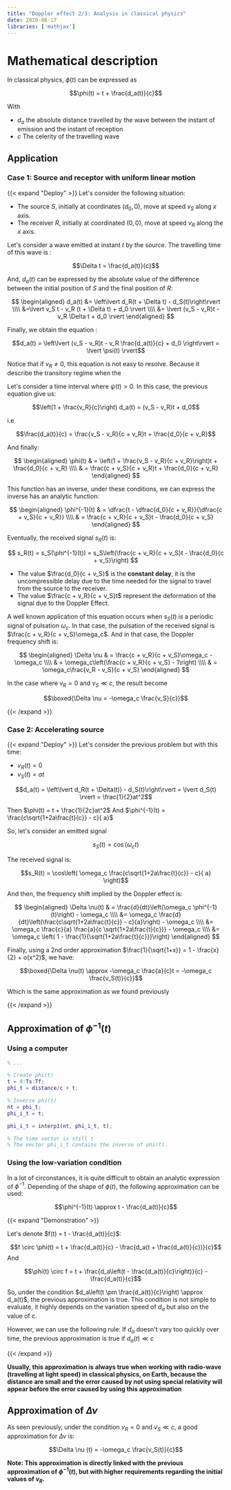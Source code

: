 ```yaml
---
title: "Doppler effect 2/3: Analysis in classical physics"
date: 2020-06-17
libraries: ['mathjax']
---
```


# Mathematical description

In classical physics, $\phi(t)$ can be expressed as

$$\phi(t) = t + \frac{d_a(t)}{c}$$

With
- $d_a$ the absolute distance travelled by the wave between the instant of emission and the instant of reception
- $c$ The celerity of the travelling wave

## Application

### Case 1: Source and receptor with uniform linear motion
{{< expand "Deploy" >}}
Let's consider the following situation:

- The source $S$, initially at coordinates $(d_0, 0)$, move at speed $v_S$ along $x$ axis.
- The receiver $R$, initially at coordinated $(0, 0)$, move at speed $v_R$ along the $x$ axis.

Let's consider a wave emitted at instant $t$ by the source. The travelling time of this wave is :

$$\Delta t = \frac{d_a(t)}{c}$$

And, $d_a(t)$ can be expressed by the absolute value of the difference between the initial position of $S$ and the final position of $R$:

$$
\begin{aligned}
d_a(t) &= \left\lvert d_R(t + \Delta t) -  d_S(t)\right\rvert \\\\
&=\lvert v_S t - v_R (t + \Delta t) + d_0 \rvert \\\\
&= \lvert (v_S - v_R)t - v_R \Delta t + d_0 \rvert
\end{aligned}
$$

Finally, we obtain the equation :

$$d_a(t) = \left\lvert (v_S - v_R)t - v_R \frac{d_a(t)}{c} + d_0 \right\rvert = \lvert \psi(t) \rvert$$

Notice that if $v_R \not = 0$, this equation is not easy to resolve. Because it describe the transitory regime when the  

Let's consider a time interval where $\psi(t) > 0$. In this case, the previous equation give us:

$$\left(1 + \frac{v_R}{c}\right) d_a(t) = (v_S - v_R)t + d_0$$

i.e

$$\frac{d_a(t)}{c} = \frac{v_S - v_R}{c + v_R}t + \frac{d_0}{c + v_R}$$

And finally:

$$
\begin{aligned}
\phi(t) & = \left(1 + \frac{v_S - v_R}{c + v_R}\right)t + \frac{d_0}{c + v_R} \\\\
& = \frac{c + v_S}{c + v_R}t + \frac{d_0}{c + v_R}
\end{aligned}
$$

This function has an inverse, under these conditions, we can express the inverse has an analytic function:

$$
\begin{aligned}
\phi^{-1}(t) & = \dfrac{t - \dfrac{d_0}{c + v_R}}{\dfrac{c + v_S}{c + v_R}} \\\\
& = \frac{c + v_R}{c + v_S}t - \frac{d_0}{c + v_S}
\end{aligned}
$$

Eventually, the received signal $s_R(t)$ is:

$$
s_R(t) = s_S(\phi^{-1}(t)) = s_S\left(\frac{c + v_R}{c + v_S}t - \frac{d_0}{c + v_S}\right)
$$

- The value $\frac{d_0}{c + v_S}$ is the **constant delay**, it is the uncompressible delay due to the time needed for the signal to travel from the source to the receiver.
- The value $\frac{c + v_R}{c + v_S}t$ represent the deformation of the signal due to the Doppler Effect.

A well known application of this equation occurs when $s_S(t)$ is a periodic signal of pulsation $\omega_c$. In that case, the pulsation of the received signal is $\frac{c + v_R}{c + v_S}\omega_c$. And in that case, the Doppler frequency shift is:

$$
\begin{aligned}
\Delta \nu & = \frac{c + v_R}{c + v_S}\omega_c - \omega_c \\\\
& = \omega_c\left(\frac{c + v_R}{c + v_S} - 1\right) \\\\
& = \omega_c\frac{v_R - v_S}{c + v_S}
\end{aligned}
$$

In the case where $v_R = 0$ and $v_S \ll c$, the result become 

$$\boxed{\Delta \nu = -\omega_c \frac{v_S}{c}}$$

{{< /expand >}}

### Case 2: Accelerating source

{{< expand "Deploy" >}}
Let's consider the previous problem but with this time:

- $v_R(t) = 0$
- $v_S(t) = a t$

$$d_a(t) = \left\lvert d_R(t + \Delta(t)) -  d_S(t)\right\rvert = \lvert d_S(t) \rvert = \frac{1}{2}at^2$$

Then $\phi(t) = t + \frac{1}{2c}at^2$
And $\phi^{-1}(t) = \frac{c\sqrt{1+2a\frac{t}{c}} - c}{ a}$

So, let's consider an emitted signal

$$s_S(t) = \cos(\omega_c t)$$

The received signal is:

$$s_R(t) = \cos\left( \omega_c \frac{c\sqrt{1+2a\frac{t}{c}} - c}{ a} \right)$$

And then, the frequency shift implied by the Doppler effect is:

$$
\begin{aligned}
\Delta \nu(t) & = \frac{d}{dt}\left(\omega_c \phi^{-1}(t)\right) - \omega_c \\\\
&= \omega_c \frac{d}{dt}\left(\frac{c\sqrt{1+2a\frac{t}{c}} - c}{a}\right) - \omega_c \\\\
&= \omega_c \frac{c}{a} \frac{a}{c \sqrt{1+2a\frac{t}{c}}} - \omega_c \\\\
&= \omega_c \left( 1 - \frac{1}{\sqrt{1+2a\frac{t}{c}}}\right)
\end{aligned}
$$

Finally, using a 2nd order approximation $\frac{1}{\sqrt{1+x}} = 1 - \frac{x}{2} + o(x^2)$, we have:

$$\boxed{\Delta \nu(t) \approx -\omega_c \frac{a}{c}t = -\omega_c \frac{v_S(t)}{c}}$$

Which is the same approximation as we found previously

{{< /expand >}}

## Approximation of $\phi^{-1}(t)$

### Using a computer

```matlab
% ...

% Create phi(t)
t = 0:Ts:Tf;
phi_t = distance/c + t;

% Inverse phi(t)
nt = phi_t;
phi_i_t = t;

phi_i_t = interp1(nt, phi_i_t, t);

% The time vector is still t
% The vector phi_i_t contains the inverse of phi(t).
```

### Using the low-variation condition

In a lot of circonstances, it is quite difficult to obtain an analytic expression of $\phi^{-1}$. Depending of the shape of $\phi(t)$, the following approximation can be used:

$$\phi^{-1}(t) \approx t - \frac{d_a(t)}{c}$$

{{< expand "Demonstration" >}}

Let's denote $f(t) = t - \frac{d_a(t)}{c}$:

$$f \circ \phi(t) = t + \frac{d_a(t)}{c} - \frac{d_a(t + \frac{d_a(t)}{c})}{c}$$
And

$$\phi(t) \circ f = t + \frac{d_a\left(t - \frac{d_a(t)}{c}\right)}{c} - \frac{d_a(t)}{c}$$

So, under the condition $d_a\left(t \pm \frac{d_a(t)}{c}\right) \approx d_a(t)$, the previous approximation is true. This condition is not simple to evaluate, it highly depends on the variation speed of $d_a$ but also on the value of c.

However, we can use the following rule: If $d_a$ doesn't vary too quickly over time, the previous approximation is true if $d_a(t) \ll c$

{{< /expand >}}

**Usually, this approximation is always true when working with radio-wave (travelling at light speed) in classical physics, on Earth, because the distance are small and the error caused by not using special relativity will appear before the error caused by using this approximation**

## Approximation of $\Delta \nu$

As seen previously, under the condition $v_R = 0$ and $v_S \ll c$, a good approximation for $\Delta \nu$ is:

$$\Delta \nu (t) = -\omega_c \frac{v_S(t)}{c}$$

**Note: This approximation is directly linked with the previous approximation of $\phi^{-1}(t)$, but with higher requirements regarding the initial values of $v_R$.**
